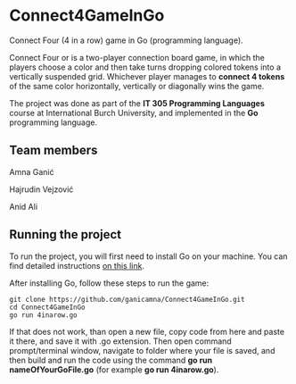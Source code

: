 # Connect4GameInGo
Connect Four (4 in a row) game in Go (programming language).

Connect Four or  is a two-player connection board game, in which the players choose a color and then take turns dropping colored tokens into a vertically suspended grid. Whichever player manages to **connect 4 tokens** of the same color horizontally, vertically or diagonally wins the game.

The project was done as part of the **IT 305 Programming Languages** course at International Burch University, and implemented in the **Go** programming language.

## Team members
Amna Ganić

Hajrudin Vejzović

Anid Ali

## Running the project

To run the project, you will first need to install Go on your machine. You can find detailed instructions [on this link](https://go.dev/doc/install). 

After installing Go, follow these steps to run the game:
```
git clone https://github.com/ganicamna/Connect4GameInGo.git
cd Connect4GameInGo
go run 4inarow.go
```
If that does not work, than open a new file, copy code from here and paste it there, and save it with .go extension. 
Then open command prompt/terminal window, navigate to folder where your file is saved, and then build and run the code using the command **go run nameOfYourGoFile.go** (for example **go run 4inarow.go**).
